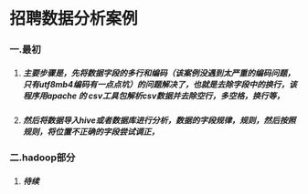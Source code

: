 # 招聘数据分析案例
### 一.最初
1. ##### 主要步骤是，先将数据字段的多行和编码（该案例没遇到太严重的编码问题，只有utf8mb4编码有一点点坑）的问题解决了，也就是去除字段中的换行，该程序用apache 的 csv工具包解析csv数据并去除空行，多空格，换行等，
2. ##### 然后将数据导入hive或者数据库进行分析，数据的字段规律，规则，然后按照规则，将位置不正确的字段尝试调正，
### 二.hadoop部分
1. ##### 待续